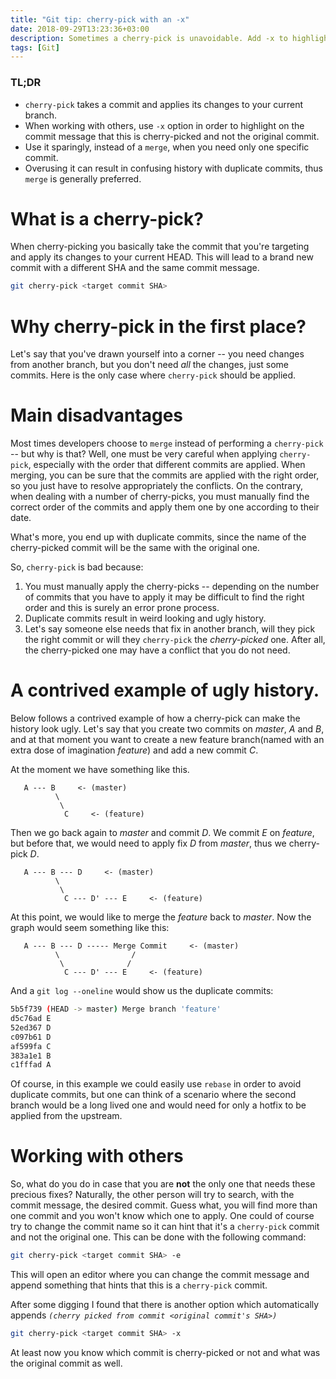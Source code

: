 ```yaml
---
title: "Git tip: cherry-pick with an -x"
date: 2018-09-29T13:23:36+03:00
description: Sometimes a cherry-pick is unavoidable. Add -x to highlight that this is a cherry-picked commit.
tags: [Git]
---
```


### TL;DR
* ```cherry-pick``` takes a commit and applies its changes to your current branch.
* When working with others, use ```-x``` option in order to highlight on the commit message that this is cherry-picked and not the original commit.
* Use it sparingly, instead of a ```merge```, when you need only one specific commit.
* Overusing it can result in confusing history with duplicate commits, thus ```merge``` is generally preferred.

# What is a cherry-pick?
When cherry-picking you basically take the commit that you're targeting and apply its changes to your current HEAD. This will lead to a brand new commit with a different SHA and the same commit message.

```bash
git cherry-pick <target commit SHA>
```

# Why cherry-pick in the first place?
Let's say that you've drawn yourself into a corner -- you need changes from another branch, but you don't need *all* the changes, just some commits. Here is the only case where ```cherry-pick``` should be applied.

# Main disadvantages
Most times developers choose to ```merge``` instead of performing a ```cherry-pick``` -- but why is that? Well, one must be very careful when applying ```cherry-pick```, especially with the order that different commits are applied. When merging, you can be sure that the commits are applied with the right order, so you just have to resolve appropriately the conflicts. On the contrary, when dealing with a number of cherry-picks, you must manually find the correct order of the commits and apply them one by one according to their date.

What's more, you end up with duplicate commits, since the name of the cherry-picked commit will be the same with the original one.

So, ```cherry-pick``` is bad because:

1. You must manually apply the cherry-picks -- depending on the number of commits that you have to apply it may be difficult to find the right order and this is surely an error prone process.
2. Duplicate commits result in weird looking and ugly history.
3. Let's say someone else needs that fix in another branch, will they pick the right commit or will they ```cherry-pick``` the *cherry-picked* one. After all, the cherry-picked one may have a conflict that you do not need.

# A contrived example of ugly history.

Below follows a contrived example of how a cherry-pick can make the history look ugly. Let's say that
you create two commits on _master_, _A_ and _B_, and at that moment you want to create a new feature branch(named with an extra dose of imagination _feature_) and add a new commit _C_.

At the moment we have something like this.

```
   A --- B     <- (master)
          \
           \
            C     <- (feature)
```

Then we go back again to _master_ and commit _D_. We commit _E_ on _feature_, but before that, we would need to apply fix _D_ from _master_, thus we cherry-pick _D_.

```
   A --- B --- D     <- (master)
          \
           \
            C --- D' --- E     <- (feature)
```

At this point, we would like to merge the _feature_ back to _master_. Now the graph would seem something like this:

```
   A --- B --- D ----- Merge Commit     <- (master)
          \                /
           \              /
            C --- D' --- E     <- (feature)
```

And a ```git log --oneline``` would show us the duplicate commits:

```bash
5b5f739 (HEAD -> master) Merge branch 'feature'
d5c76ad E
52ed367 D
c097b61 D
af599fa C
383a1e1 B
c1fffad A
```

Of course, in this example we could easily use ```rebase``` in order to avoid duplicate commits, but one can think of a scenario where the second branch would be a long lived one and would need for only a hotfix to be applied from the upstream.

# Working with others
So, what do you do in case that you are **not** the only one that needs these precious fixes? Naturally, the other person will try to search, with the commit message, the desired commit. Guess what, you will find more than one commit and you won't know which one to apply. One could of course try to change the commit name so it can hint that it's a ```cherry-pick``` commit and not the original one. This can be done with the following command:

```bash
git cherry-pick <target commit SHA> -e
```  

This will open an editor where you can change the commit message and append something that hints that this is a ```cherry-pick``` commit.

After some digging I found that there is another option which automatically appends *```(cherry picked from commit <original commit's SHA>)```*

```bash
git cherry-pick <target commit SHA> -x
```

At least now you know which commit is cherry-picked or not and what was the original commit as well.
